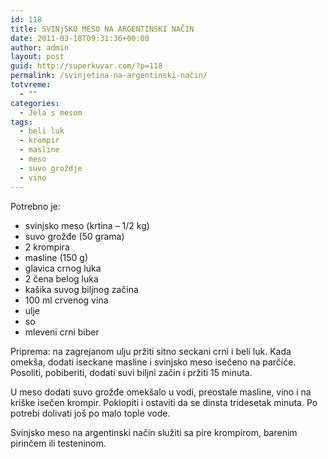 ```yaml
---
id: 118
title: SVINjSKO MESO NA ARGENTINSKI NAČIN
date: 2011-03-18T09:31:36+00:00
author: admin
layout: post
guid: http://superkuvar.com/?p=118
permalink: /svinjetina-na-argentinski-način/
totvreme:
  - ""
categories:
  - Jela s mesom
tags:
  - beli luk
  - krompir
  - masline
  - meso
  - suvo groždje
  - vino
---
```

Potrebno je:

  * svinjsko meso (krtina &#8211; 1/2 kg)
  * suvo grožđe (50 grama)
  * 2 krompira
  * masline (150 g)
  * glavica crnog luka
  * 2 čena belog luka
  * kašika suvog biljnog začina
  * 100 ml crvenog vina
  * ulje
  * so
  * mleveni crni biber

Priprema: na zagrejanom ulju pržiti sitno seckani crni i beli luk. Kada omekša, dodati iseckane masline i svinjsko meso isečeno na parčiće. Posoliti, pobiberiti, dodati suvi biljni začin i pržiti 15 minuta.

U meso dodati suvo grožđe omekšalo u vodi, preostale masline, vino i na kriške isečen krompir. Poklopiti i ostaviti da se dinsta tridesetak minuta. Po potrebi dolivati još po malo tople vode.

Svinjsko meso na argentinski način služiti sa pire krompirom, barenim pirinčem ili testeninom.